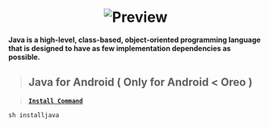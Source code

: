 <h1 align="center">
  <img src="https://camo.githubusercontent.com/79fa373eacd7f207f387514eb0aa0c80ee66c1ce12fc5a5ccab5aa01c0482976/68747470733a2f2f656e637279707465642d74626e302e677374617469632e636f6d2f696d616765733f713d74626e3a414e64394763547545645a5345364b5f39514a716662442d6b7777665745636a754a354745433473577726757371703d434155" alt="Preview" />
</h1>

**Java is a high-level, class-based, object-oriented programming language that is designed to have as few implementation dependencies as possible.**

> ## Java for Android ( Only for Android < Oreo )

> **[`Install Command`](#)**
```
sh installjava
```

